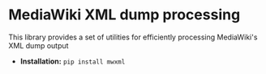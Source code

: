 # MediaWiki XML dump processing

This library provides a set of utilities for efficiently processing MediaWiki's
XML dump output  

* **Installation:** ``pip install mwxml``
